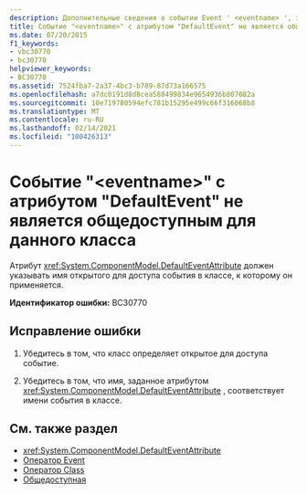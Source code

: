 ```yaml
---
description: Дополнительные сведения о событии Event ' <eventname> ', заданном атрибутом ' DefaultEvent ', не является общедоступным событием для этого класса
title: Событие "<eventname>" с атрибутом "DefaultEvent" не является общедоступным для данного класса
ms.date: 07/20/2015
f1_keywords:
- vbc30770
- bc30770
helpviewer_keywords:
- BC30770
ms.assetid: 7524fba7-2a37-4bc3-b789-87d73a166575
ms.openlocfilehash: a7dc0191d8d8cea588499834e9654936b807082a
ms.sourcegitcommit: 10e719780594efc781b15295e499c66f316068b8
ms.translationtype: MT
ms.contentlocale: ru-RU
ms.lasthandoff: 02/14/2021
ms.locfileid: "100426313"
---
```

# <a name="event-eventname-event-specified-by-the-defaultevent-attribute-is-not-a-publicly-accessible-event-for-this-class"></a>Событие "\<eventname>" с атрибутом "DefaultEvent" не является общедоступным для данного класса

Атрибут <xref:System.ComponentModel.DefaultEventAttribute> должен указывать имя открытого для доступа события в классе, к которому он применяется.  
  
 **Идентификатор ошибки:** BC30770  
  
## <a name="to-correct-this-error"></a>Исправление ошибки  
  
1. Убедитесь в том, что класс определяет открытое для доступа событие.  
  
2. Убедитесь в том, что имя, заданное атрибутом <xref:System.ComponentModel.DefaultEventAttribute> , соответствует имени события в классе.  
  
## <a name="see-also"></a>См. также раздел

- <xref:System.ComponentModel.DefaultEventAttribute>
- [Оператор Event](../language-reference/statements/event-statement.md)
- [Оператор Class](../language-reference/statements/class-statement.md)
- [Общедоступная](../language-reference/modifiers/public.md)
